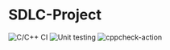 # SDLC-Project
![C/C++ CI](https://github.com/99002687/SDLC-Project/workflows/C/C++%20CI/badge.svg)
![Unit testing](https://github.com/99002687/SDLC-Project/workflows/Unit%20testing/badge.svg)
![cppcheck-action](https://github.com/99002687/SDLC-Project/workflows/cppcheck-action/badge.svg)
